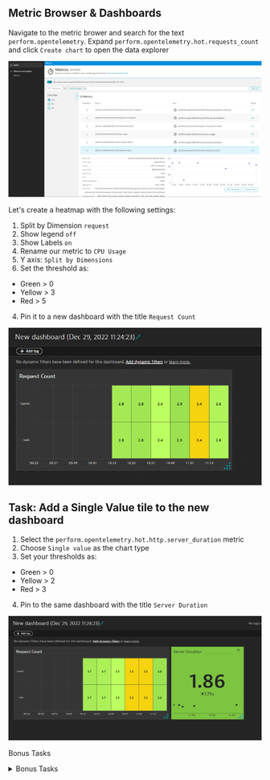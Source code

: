 ## Metric Browser & Dashboards

Navigate to the metric brower and search for the text `perform.opentelemetry`. Expand `perform.opentelemetry.hot.requests_count` and click `Create chart` to open the data explorer

![Settings](../../../assets/images/03-02-metric_browser.png)

Let's create a heatmap with the following settings:
1. Split by Dimension `request`
1. Show legend `off`
1. Show Labels `on`
1. Rename our metric to `CPU Usage`
1. Y axis: `Split by Dimensions`
1. Set the threshold as:
- Green > 0
- Yellow > 3
- Red > 5
4. Pin it to a new dashboard with the title `Request Count`

![Settings](../../../assets/images/03-02-heatmap.png)

## Task: Add a Single Value tile to the new dashboard

1. Select the `perform.opentelemetry.hot.http.server_duration` metric
1. Choose `Single value` as the chart type
1. Set your thresholds as:
* Green > 0
* Yellow > 2
* Red > 3 
4. Pin to the same dashboard with the title `Server Duration`

![Settings](../../../assets/images/03-02-single_value.png)

Bonus Tasks

<details>
    <summary>Bonus Tasks</summary>

Add another tile, a Honeycomb, with the metric `perform.opentelemetry.hot.cpu_usage` showing the label and setting Green/Yellow/Red thresholds. Rename the metric to `CPU Usage` and pin this to the dashboard with the title `CPU Usage` and rename the dashboard to Python App Overview. 

Your dashboard should look similar to this:

![Settings](../../../assets/images/03-02-dashboard.png)

</details>
